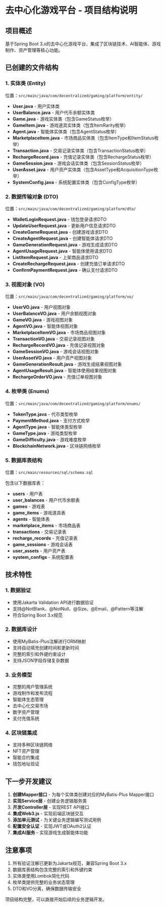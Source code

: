 # 去中心化游戏平台 - 项目结构说明

## 项目概述
基于Spring Boot 3.x的去中心化游戏平台，集成了区块链技术、AI智能体、游戏制作、资产管理等核心功能。

## 已创建的文件结构

### 1. 实体类 (Entity)
位置：`src/main/java/com/decentralized/gaming/platform/entity/`

- **User.java** - 用户实体类
- **UserBalance.java** - 用户代币余额实体类
- **Game.java** - 游戏实体类（包含GameStatus枚举）
- **GameItem.java** - 游戏道具实体类（包含ItemRarity枚举）
- **Agent.java** - 智能体实体类（包含AgentStatus枚举）
- **MarketplaceItem.java** - 市场商品实体类（包含ItemType和ItemStatus枚举）
- **Transaction.java** - 交易记录实体类（包含TransactionStatus枚举）
- **RechargeRecord.java** - 充值记录实体类（包含RechargeStatus枚举）
- **GameSession.java** - 游戏会话实体类（包含SessionStatus枚举）
- **UserAsset.java** - 用户资产实体类（包含AssetType和AcquisitionType枚举）
- **SystemConfig.java** - 系统配置实体类（包含ConfigType枚举）

### 2. 数据传输对象 (DTO)
位置：`src/main/java/com/decentralized/gaming/platform/dto/`

- **WalletLoginRequest.java** - 钱包登录请求DTO
- **UpdateUserRequest.java** - 更新用户信息请求DTO
- **CreateGameRequest.java** - 创建游戏请求DTO
- **CreateAgentRequest.java** - 创建智能体请求DTO
- **GameGenerationRequest.java** - 游戏生成请求DTO
- **AgentUsageRequest.java** - 智能体使用请求DTO
- **ListItemRequest.java** - 上架商品请求DTO
- **CreateRechargeRequest.java** - 创建充值订单请求DTO
- **ConfirmPaymentRequest.java** - 确认支付请求DTO

### 3. 视图对象 (VO)
位置：`src/main/java/com/decentralized/gaming/platform/vo/`

- **UserVO.java** - 用户视图对象
- **UserBalanceVO.java** - 用户余额视图对象
- **GameVO.java** - 游戏视图对象
- **AgentVO.java** - 智能体视图对象
- **MarketplaceItemVO.java** - 市场商品视图对象
- **TransactionVO.java** - 交易记录视图对象
- **RechargeRecordVO.java** - 充值记录视图对象
- **GameSessionVO.java** - 游戏会话视图对象
- **UserAssetVO.java** - 用户资产视图对象
- **GameGenerationResult.java** - 游戏生成结果视图对象
- **AgentUsageResult.java** - 智能体使用结果视图对象
- **RechargeOrderVO.java** - 充值订单视图对象

### 4. 枚举类 (Enums)
位置：`src/main/java/com/decentralized/gaming/platform/enums/`

- **TokenType.java** - 代币类型枚举
- **PaymentMethod.java** - 支付方式枚举
- **AgentType.java** - 智能体类型枚举
- **GameType.java** - 游戏类型枚举
- **GameDifficulty.java** - 游戏难度枚举
- **BlockchainNetwork.java** - 区块链网络枚举

### 5. 数据库表结构
位置：`src/main/resources/sql/schema.sql`

包含以下数据库表：
- **users** - 用户表
- **user_balances** - 用户代币余额表
- **games** - 游戏表
- **game_items** - 游戏道具表
- **agents** - 智能体表
- **marketplace_items** - 市场商品表
- **transactions** - 交易记录表
- **recharge_records** - 充值记录表
- **game_sessions** - 游戏会话表
- **user_assets** - 用户资产表
- **system_configs** - 系统配置表

## 技术特性

### 1. 数据验证
- 使用Jakarta Validation API进行数据验证
- 支持@NotBlank、@NotNull、@Size、@Email、@Pattern等注解
- 符合Spring Boot 3.x规范

### 2. 数据库设计
- 使用MyBatis-Plus注解进行ORM映射
- 支持自动填充创建时间和更新时间
- 完整的索引和外键约束设计
- 支持JSON字段存储复杂数据

### 3. 业务模型
- 完整的用户管理系统
- 游戏制作和发布流程
- 智能体生态管理
- 去中心化交易市场
- 数字资产管理
- 支付充值系统

### 4. 区块链集成
- 支持多种区块链网络
- NFT资产管理
- 智能合约集成
- 钱包地址验证

## 下一步开发建议

1. **创建Mapper接口** - 为每个实体类创建对应的MyBatis-Plus Mapper接口
2. **实现Service层** - 创建业务逻辑服务类
3. **开发Controller层** - 实现REST API接口
4. **集成Web3.js** - 实现前端区块链交互
5. **添加单元测试** - 为关键业务逻辑编写测试用例
6. **配置安全认证** - 实现JWT或OAuth2认证
7. **集成AI服务** - 实现游戏生成智能体功能

## 注意事项

1. 所有验证注解已更新为Jakarta规范，兼容Spring Boot 3.x
2. 数据库表结构包含完整的索引和外键约束
3. 实体类使用Lombok简化代码
4. 枚举类提供完整的业务状态管理
5. DTO和VO分离，确保数据传输安全

项目结构完整，可以直接开始后续的业务逻辑开发。
